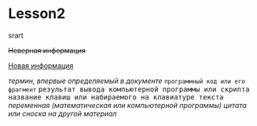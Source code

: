 # Lesson2
srart
<!DOCTYPE html>
<html>
<head>
    <meta charset="UTF-8">
    <title>Домашка</title>
</head>
<body>
<del><p>Неверная информация</p></del>
<ins><p>Новая информация</p></ins>
<dfn>термин, впервые определяемый в документе</dfn>
<code>программный код или его фрагмент</code>
<samp>результат вывода компьютерной программы или скрипта</samp>
<kbd>название клавиш или набираемого на клавиатуре текста</kbd>
<var>переменная (математическая или компьютерной программы)</var>
<cite>цитата или сноска на другой материал</cite>

</body>
</html>
